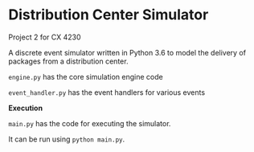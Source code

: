 # Distribution Center Simulator
Project 2 for CX 4230

A discrete event simulator written in Python 3.6 to model the delivery of packages from a distribution center.

`engine.py` has the core simulation engine code

`event_handler.py` has the event handlers for various events

**Execution**

`main.py` has the code for executing the simulator.

It can be run using `python main.py`.
